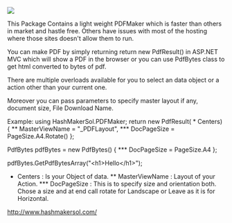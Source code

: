 
<a href="http://www.hashmakersol.com/"><img src="http://www.hashmakersol.com/Uploads/logo@2x.png"></a>



This Package Contains a light weight PDFMaker which is faster than others in market and hastle free. 
Others have issues with most of the hosting where those sites doesn't allow them to run.

You can make PDF by simply returning return new PdfResult() in ASP.NET MVC which will 
show a PDF in the browser or you can use PdfBytes class to get html converted to bytes of pdf.
 
There are multiple overloads available for you to select an data object or a action other than your current one.

Moreover you can pass parameters to specify master layout if any, document size, File Download Name. 

Example: 
using HashMakerSol.PDFMaker;
return new PdfResult( * Centers) { 
      ** MasterViewName = "_PDFLayout", 
     *** DocPageSize = PageSize.A4.Rotate()
}; 

PdfBytes pdfBytes = new PdfBytes() { 
   *** DocPageSize = PageSize.A4
};

pdfBytes.GetPdfBytesArray("\<h1>Hello\</h1>");
 *  Centers : Is your Object of data. 
**  MasterViewName : Layout of your Action. 
*** DocPageSize : This is to specify size and orientation both. Chose a size and at end call rotate for Landscape or 
Leave as it is for Horizontal.

http://www.hashmakersol.com/
